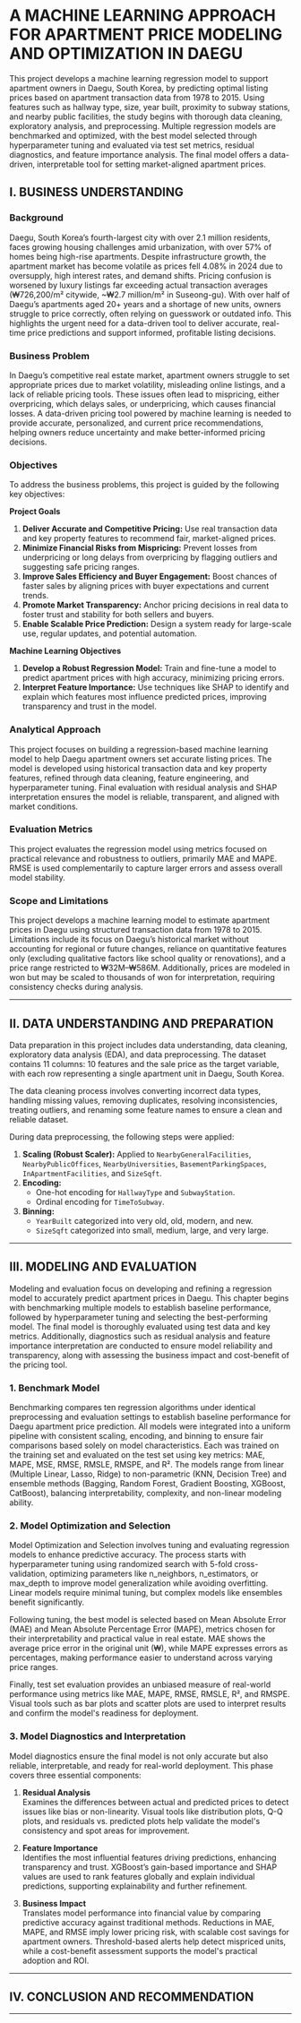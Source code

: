 # A MACHINE LEARNING APPROACH FOR APARTMENT PRICE MODELING AND OPTIMIZATION IN DAEGU
This project develops a machine learning regression model to support apartment owners in Daegu, South Korea, by predicting optimal listing prices based on apartment transaction data from 1978 to 2015. Using features such as hallway type, size, year built, proximity to subway stations, and nearby public facilities, the study begins with thorough data cleaning, exploratory analysis, and preprocessing. Multiple regression models are benchmarked and optimized, with the best model selected through hyperparameter tuning and evaluated via test set metrics, residual diagnostics, and feature importance analysis. The final model offers a data-driven, interpretable tool for setting market-aligned apartment prices.

## I. BUSINESS UNDERSTANDING

### **Background**  
Daegu, South Korea’s fourth-largest city with over 2.1 million residents, faces growing housing challenges amid urbanization, with over 57% of homes being high-rise apartments. Despite infrastructure growth, the apartment market has become volatile as prices fell 4.08% in 2024 due to oversupply, high interest rates, and demand shifts. Pricing confusion is worsened by luxury listings far exceeding actual transaction averages (₩726,200/m² citywide, ~₩2.7 million/m² in Suseong-gu). With over half of Daegu’s apartments aged 20+ years and a shortage of new units, owners struggle to price correctly, often relying on guesswork or outdated info. This highlights the urgent need for a data-driven tool to deliver accurate, real-time price predictions and support informed, profitable listing decisions.

### **Business Problem**  
In Daegu’s competitive real estate market, apartment owners struggle to set appropriate prices due to market volatility, misleading online listings, and a lack of reliable pricing tools. These issues often lead to mispricing, either overpricing, which delays sales, or underpricing, which causes financial losses. A data-driven pricing tool powered by machine learning is needed to provide accurate, personalized, and current price recommendations, helping owners reduce uncertainty and make better-informed pricing decisions.

### **Objectives**  
To address the business problems, this project is guided by the following key objectives:

**Project Goals**  
1. **Deliver Accurate and Competitive Pricing:** Use real transaction data and key property features to recommend fair, market-aligned prices.
2. **Minimize Financial Risks from Mispricing:** Prevent losses from underpricing or long delays from overpricing by flagging outliers and suggesting safe pricing ranges.
3. **Improve Sales Efficiency and Buyer Engagement:** Boost chances of faster sales by aligning prices with buyer expectations and current trends.
4. **Promote Market Transparency:** Anchor pricing decisions in real data to foster trust and stability for both sellers and buyers.
5. **Enable Scalable Price Prediction:** Design a system ready for large-scale use, regular updates, and potential automation.

**Machine Learning Objectives**  
1. **Develop a Robust Regression Model:** Train and fine-tune a model to predict apartment prices with high accuracy, minimizing pricing errors.
2. **Interpret Feature Importance:** Use techniques like SHAP to identify and explain which features most influence predicted prices, improving transparency and trust in the model.

### **Analytical Approach**  
This project focuses on building a regression-based machine learning model to help Daegu apartment owners set accurate listing prices. The model is developed using historical transaction data and key property features, refined through data cleaning, feature engineering, and hyperparameter tuning. Final evaluation with residual analysis and SHAP interpretation ensures the model is reliable, transparent, and aligned with market conditions.

### **Evaluation Metrics**  
This project evaluates the regression model using metrics focused on practical relevance and robustness to outliers, primarily MAE and MAPE. RMSE is used complementarily to capture larger errors and assess overall model stability.

### **Scope and Limitations**  
This project develops a machine learning model to estimate apartment prices in Daegu using structured transaction data from 1978 to 2015. Limitations include its focus on Daegu’s historical market without accounting for regional or future changes, reliance on quantitative features only (excluding qualitative factors like school quality or renovations), and a price range restricted to ₩32M–₩586M. Additionally, prices are modeled in won but may be scaled to thousands of won for interpretation, requiring consistency checks during analysis.

---

## II. DATA UNDERSTANDING AND PREPARATION
Data preparation in this project includes data understanding, data cleaning, exploratory data analysis (EDA), and data preprocessing. The dataset contains 11 columns: 10 features and the sale price as the target variable, with each row representing a single apartment unit in Daegu, South Korea.

The data cleaning process involves converting incorrect data types, handling missing values, removing duplicates, resolving inconsistencies, treating outliers, and renaming some feature names to ensure a clean and reliable dataset.

During data preprocessing, the following steps were applied:
1. **Scaling (Robust Scaler):** Applied to `NearbyGeneralFacilities`, `NearbyPublicOffices`, `NearbyUniversities`, `BasementParkingSpaces`, `InApartmentFacilities`, and `SizeSqft`.
2. **Encoding:**
    - One-hot encoding for `HallwayType` and `SubwayStation`.
    - Ordinal encoding for `TimeToSubway`.
3. **Binning:**
    - `YearBuilt` categorized into very old, old, modern, and new.
    - `SizeSqft` categorized into small, medium, large, and very large.

---

## III. MODELING AND EVALUATION
Modeling and evaluation focus on developing and refining a regression model to accurately predict apartment prices in Daegu. This chapter begins with benchmarking multiple models to establish baseline performance, followed by hyperparameter tuning and selecting the best-performing model. The final model is thoroughly evaluated using test data and key metrics. Additionally, diagnostics such as residual analysis and feature importance interpretation are conducted to ensure model reliability and transparency, along with assessing the business impact and cost-benefit of the pricing tool.

### **1. Benchmark Model**  
Benchmarking compares ten regression algorithms under identical preprocessing and evaluation settings to establish baseline performance for Daegu apartment price prediction. All models were integrated into a uniform pipeline with consistent scaling, encoding, and binning to ensure fair comparisons based solely on model characteristics. Each was trained on the training set and evaluated on the test set using key metrics: MAE, MAPE, MSE, RMSE, RMSLE, RMSPE, and R². The models range from linear (Multiple Linear, Lasso, Ridge) to non-parametric (KNN, Decision Tree) and ensemble methods (Bagging, Random Forest, Gradient Boosting, XGBoost, CatBoost), balancing interpretability, complexity, and non-linear modeling ability.

### **2. Model Optimization and Selection**  
Model Optimization and Selection involves tuning and evaluating regression models to enhance predictive accuracy. The process starts with hyperparameter tuning using randomized search with 5-fold cross-validation, optimizing parameters like n_neighbors, n_estimators, or max_depth to improve model generalization while avoiding overfitting. Linear models require minimal tuning, but complex models like ensembles benefit significantly.

Following tuning, the best model is selected based on Mean Absolute Error (MAE) and Mean Absolute Percentage Error (MAPE), metrics chosen for their interpretability and practical value in real estate. MAE shows the average price error in the original unit (₩), while MAPE expresses errors as percentages, making performance easier to understand across varying price ranges.

Finally, test set evaluation provides an unbiased measure of real-world performance using metrics like MAE, MAPE, RMSE, RMSLE, R², and RMSPE. Visual tools such as bar plots and scatter plots are used to interpret results and confirm the model's readiness for deployment.

### **3. Model Diagnostics and Interpretation**  
Model diagnostics ensure the final model is not only accurate but also reliable, interpretable, and ready for real-world deployment. This phase covers three essential components:

1. **Residual Analysis**  
Examines the differences between actual and predicted prices to detect issues like bias or non-linearity. Visual tools like distribution plots, Q-Q plots, and residuals vs. predicted plots help validate the model's consistency and spot areas for improvement.

2. **Feature Importance**  
Identifies the most influential features driving predictions, enhancing transparency and trust. XGBoost’s gain-based importance and SHAP values are used to rank features globally and explain individual predictions, supporting explainability and further refinement.

3. **Business Impact**  
Translates model performance into financial value by comparing predictive accuracy against traditional methods. Reductions in MAE, MAPE, and RMSE imply lower pricing risk, with scalable cost savings for apartment owners. Threshold-based alerts help detect mispriced units, while a cost-benefit assessment supports the model's practical adoption and ROI.

---

## IV. CONCLUSION AND RECOMMENDATION

---
